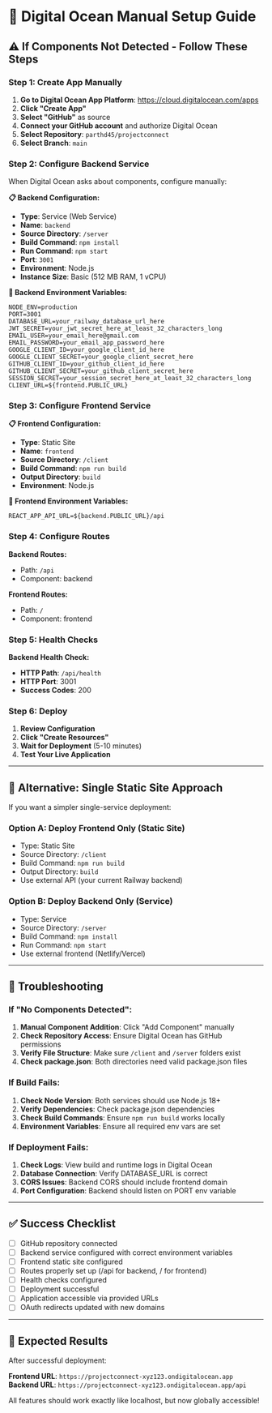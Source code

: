 # 🚀 Digital Ocean Manual Setup Guide

## ⚠️ If Components Not Detected - Follow These Steps

### **Step 1: Create App Manually**

1. **Go to Digital Ocean App Platform**: https://cloud.digitalocean.com/apps
2. **Click "Create App"**
3. **Select "GitHub"** as source
4. **Connect your GitHub account** and authorize Digital Ocean
5. **Select Repository**: `parthd45/projectconnect`
6. **Select Branch**: `main`

### **Step 2: Configure Backend Service**

When Digital Ocean asks about components, configure manually:

**📋 Backend Configuration:**
- **Type**: Service (Web Service)
- **Name**: `backend`
- **Source Directory**: `/server`
- **Build Command**: `npm install`
- **Run Command**: `npm start`
- **Port**: `3001`
- **Environment**: Node.js
- **Instance Size**: Basic (512 MB RAM, 1 vCPU)

**🔐 Backend Environment Variables:**
```
NODE_ENV=production
PORT=3001
DATABASE_URL=your_railway_database_url_here
JWT_SECRET=your_jwt_secret_here_at_least_32_characters_long
EMAIL_USER=your_email_here@gmail.com
EMAIL_PASSWORD=your_email_app_password_here
GOOGLE_CLIENT_ID=your_google_client_id_here
GOOGLE_CLIENT_SECRET=your_google_client_secret_here
GITHUB_CLIENT_ID=your_github_client_id_here
GITHUB_CLIENT_SECRET=your_github_client_secret_here
SESSION_SECRET=your_session_secret_here_at_least_32_characters_long
CLIENT_URL=${frontend.PUBLIC_URL}
```

### **Step 3: Configure Frontend Service**

**📋 Frontend Configuration:**
- **Type**: Static Site
- **Name**: `frontend`
- **Source Directory**: `/client`
- **Build Command**: `npm run build`
- **Output Directory**: `build`
- **Environment**: Node.js

**🔐 Frontend Environment Variables:**
```
REACT_APP_API_URL=${backend.PUBLIC_URL}/api
```

### **Step 4: Configure Routes**

**Backend Routes:**
- Path: `/api`
- Component: backend

**Frontend Routes:**
- Path: `/`
- Component: frontend

### **Step 5: Health Checks**

**Backend Health Check:**
- **HTTP Path**: `/api/health`
- **HTTP Port**: 3001
- **Success Codes**: 200

### **Step 6: Deploy**

1. **Review Configuration**
2. **Click "Create Resources"**
3. **Wait for Deployment** (5-10 minutes)
4. **Test Your Live Application**

---

## 🔧 **Alternative: Single Static Site Approach**

If you want a simpler single-service deployment:

### **Option A: Deploy Frontend Only** (Static Site)
- Type: Static Site
- Source Directory: `/client`
- Build Command: `npm run build`
- Output Directory: `build`
- Use external API (your current Railway backend)

### **Option B: Deploy Backend Only** (Service)
- Type: Service
- Source Directory: `/server`
- Build Command: `npm install`
- Run Command: `npm start`
- Use external frontend (Netlify/Vercel)

---

## 🐛 **Troubleshooting**

### **If "No Components Detected":**
1. **Manual Component Addition**: Click "Add Component" manually
2. **Check Repository Access**: Ensure Digital Ocean has GitHub permissions
3. **Verify File Structure**: Make sure `/client` and `/server` folders exist
4. **Check package.json**: Both directories need valid package.json files

### **If Build Fails:**
1. **Check Node Version**: Both services should use Node.js 18+
2. **Verify Dependencies**: Check package.json dependencies
3. **Check Build Commands**: Ensure `npm run build` works locally
4. **Environment Variables**: Ensure all required env vars are set

### **If Deployment Fails:**
1. **Check Logs**: View build and runtime logs in Digital Ocean
2. **Database Connection**: Verify DATABASE_URL is correct
3. **CORS Issues**: Backend CORS should include frontend domain
4. **Port Configuration**: Backend should listen on PORT env variable

---

## ✅ **Success Checklist**

- [ ] GitHub repository connected
- [ ] Backend service configured with correct environment variables
- [ ] Frontend static site configured
- [ ] Routes properly set up (/api for backend, / for frontend)
- [ ] Health checks configured
- [ ] Deployment successful
- [ ] Application accessible via provided URLs
- [ ] OAuth redirects updated with new domains

---

## 🎯 **Expected Results**

After successful deployment:

**Frontend URL**: `https://projectconnect-xyz123.ondigitalocean.app`
**Backend URL**: `https://projectconnect-xyz123.ondigitalocean.app/api`

All features should work exactly like localhost, but now globally accessible!
